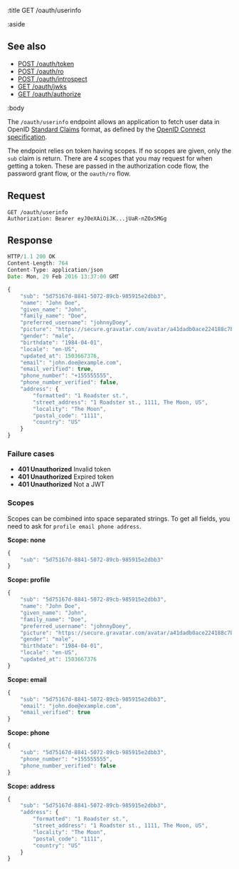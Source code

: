 :title GET /oauth/userinfo

:aside

## See also

* [POST /oauth/token](/oauth/token/)
* [POST /oauth/ro](/oauth/ro/)
* [POST /oauth/introspect](/oauth/introspect/)
* [GET /oauth/jwks](/oauth/jwks/)
* [GET /oauth/authorize](/oauth/authorize/)

:body

The `/oauth/userinfo` endpoint allows an application to fetch user data in
OpenID [Standard Claims](http://openid.net/specs/openid-connect-core-1_0.html#StandardClaims)
format, as defined by the [OpenID Connect specification](http://openid.net/specs/openid-connect-core-1_0.html).

The endpoint relies on token having scopes. If no scopes are given, only the `sub` claim is return.
There are 4 scopes that you may request for when getting a token. These are passed in the authorization code flow,
the password grant flow, or the `oauth/ro` flow.

## Request

```
GET /oauth/userinfo
Authorization: Bearer eyJ0eXAiOiJK...jUaR-nZOx5MGg
```

## Response

```js
HTTP/1.1 200 OK
Content-Length: 764
Content-Type: application/json
Date: Mon, 29 Feb 2016 13:37:00 GMT

{
    "sub": "5d75167d-8841-5072-89cb-985915e2dbb3",
    "name": "John Doe",
    "given_name": "John",
    "family_name": "Doe",
    "preferred_username": "johnnyDoey",
    "picture": "https://secure.gravatar.com/avatar/a41dadb0ace224188c7b830116dc2f5c?s=200",
    "gender": "male",
    "birthdate": "1984-04-01",
    "locale": "en-US",
    "updated_at": 1503667376,
    "email": "john.doe@example.com",
    "email_verified": true,
    "phone_number": "+155555555",
    "phone_number_verified": false,
    "address": {
        "formatted": "1 Roadster st.",
        "street_address": "1 Roadster st., 1111, The Moon, US",
        "locality": "The Moon",
        "postal_code": "1111",
        "country": "US"
    }
}
```

### Failure cases

* **401 Unauthorized** <span class="faded">Invalid token</span>
* **401 Unauthorized** <span class="faded">Expired token</span>
* **401 Unauthorized** <span class="faded">Not a JWT</span>

### Scopes

Scopes can be combined into space separated strings. To get all fields, you need to ask for `profile email phone address`.

**Scope: none**

```js
{
    "sub": "5d75167d-8841-5072-89cb-985915e2dbb3"
}
```

**Scope: profile**

```js
{
    "sub": "5d75167d-8841-5072-89cb-985915e2dbb3",
    "name": "John Doe",
    "given_name": "John",
    "family_name": "Doe",
    "preferred_username": "johnnyDoey",
    "picture": "https://secure.gravatar.com/avatar/a41dadb0ace224188c7b830116dc2f5c?s=200",
    "gender": "male",
    "birthdate": "1984-04-01",
    "locale": "en-US",
    "updated_at": 1503667376
}
```

**Scope: email**

```js
{
    "sub": "5d75167d-8841-5072-89cb-985915e2dbb3",
    "email": "john.doe@example.com",
    "email_verified": true
}
```

**Scope: phone**

```js
{
    "sub": "5d75167d-8841-5072-89cb-985915e2dbb3",
    "phone_number": "+155555555",
    "phone_number_verified": false
}
```

**Scope: address**

```js
{
    "sub": "5d75167d-8841-5072-89cb-985915e2dbb3",
    "address": {
        "formatted": "1 Roadster st.",
        "street_address": "1 Roadster st., 1111, The Moon, US",
        "locality": "The Moon",
        "postal_code": "1111",
        "country": "US"
    }
}
```
